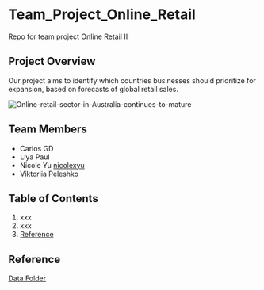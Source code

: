 # Team_Project_Online_Retail
Repo for team project Online Retail II

## Project Overview

Our project aims to identify which countries businesses should prioritize for expansion, based on forecasts of global retail sales.

![Online-retail-sector-in-Australia-continues-to-mature](https://github.com/user-attachments/assets/aaa419c5-83de-4ea8-a20e-a7d8d95bb93f)

## Team Members

* Carlos GD
* Liya Paul
* Nicole Yu [nicolexyu](https://github.com/nicolexyu)
* Viktoriia Peleshko 

## Table of Contents
1. xxx
2. xxx
3. [Reference](#reference)


## Reference
[Data Folder](https://github.com/nicolexyu/Team_Project_Online_Retail/tree/main/data)
